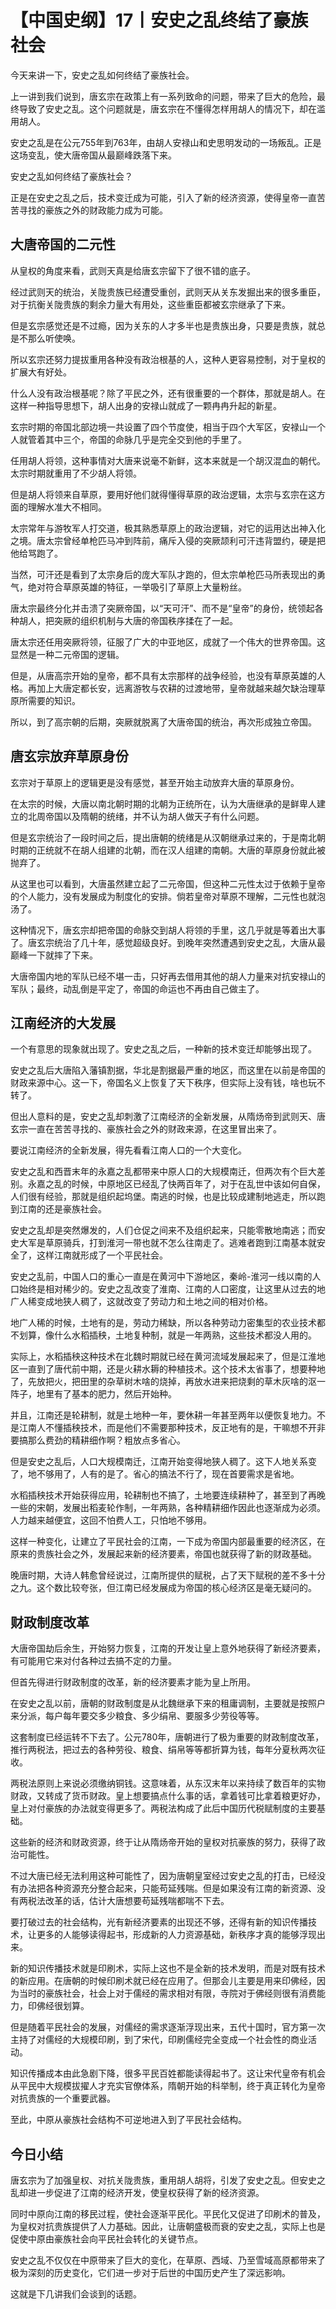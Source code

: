 # 【中国史纲】17丨安史之乱终结了豪族社会

今天来讲一下，安史之乱如何终结了豪族社会。

上一讲到我们说到，唐玄宗在政策上有一系列致命的问题，带来了巨大的危险，最终导致了安史之乱。这个问题就是，唐玄宗在不懂得怎样用胡人的情况下，却在滥用胡人。

安史之乱是在公元755年到763年，由胡人安禄山和史思明发动的一场叛乱。正是这场变乱，使大唐帝国从最巅峰跌落下来。

安史之乱如何终结了豪族社会？

正是在安史之乱之后，技术变迁成为可能，引入了新的经济资源，使得皇帝一直苦苦寻找的豪族之外的财政能力成为可能。

## **大唐帝国的二元性**

从皇权的角度来看，武则天真是给唐玄宗留下了很不错的底子。

经过武则天的统治，关陇贵族已经遭受重创，武则天从关东发掘出来的很多重臣，对于抗衡关陇贵族的剩余力量大有用处，这些重臣都被玄宗继承了下来。

但是玄宗感觉还是不过瘾，因为关东的人才多半也是贵族出身，只要是贵族，就总是不那么听使唤。

所以玄宗还努力提拔重用各种没有政治根基的人，这种人更容易控制，对于皇权的扩展大有好处。

什么人没有政治根基呢？除了平民之外，还有很重要的一个群体，那就是胡人。在这样一种指导思想下，胡人出身的安禄山就成了一颗冉冉升起的新星。

玄宗时期的帝国北部边境一共设置了四个节度使，相当于四个大军区，安禄山一个人就管着其中三个，帝国的命脉几乎是完全交到他的手里了。

任用胡人将领，这种事情对大唐来说毫不新鲜，这本来就是一个胡汉混血的朝代。太宗时期就重用了不少胡人将领。

但是胡人将领来自草原，要用好他们就得懂得草原的政治逻辑，太宗与玄宗在这方面的理解水准大不相同。

太宗常年与游牧军人打交道，极其熟悉草原上的政治逻辑，对它的运用达出神入化之境。唐太宗曾经单枪匹马冲到阵前，痛斥入侵的突厥颉利可汗违背盟约，硬是把他给骂跑了。

当然，可汗还是看到了太宗身后的庞大军队才跑的，但太宗单枪匹马所表现出的勇气，绝对符合草原英雄的特征，一举吸引了草原上大量粉丝。

唐太宗最终分化并击溃了突厥帝国，以“天可汗”、而不是“皇帝”的身份，统领起各种胡人，把突厥的组织机制与大唐的帝国秩序揉在了一起。

唐太宗还任用突厥将领，征服了广大的中亚地区，成就了一个伟大的世界帝国。这显然是一种二元帝国的逻辑。

但是，从唐高宗开始的皇帝，都不具有太宗那样的战争经验，也没有草原英雄的人格。再加上大唐定都长安，远离游牧与农耕的过渡地带，皇帝就越来越欠缺治理草原所需要的知识。

所以，到了高宗朝的后期，突厥就脱离了大唐帝国的统治，再次形成独立帝国。

## **唐玄宗放弃草原身份**

玄宗对于草原上的逻辑更是没有感觉，甚至开始主动放弃大唐的草原身份。

在太宗的时候，大唐以南北朝时期的北朝为正统所在，认为大唐继承的是鲜卑人建立的北周帝国以及隋朝的统绪，并不认为胡人做天子有什么问题。

但是玄宗统治了一段时间之后，提出唐朝的统绪是从汉朝继承过来的，于是南北朝时期的正统就不在胡人组建的北朝，而在汉人组建的南朝。大唐的草原身份就此被抛弃了。

从这里也可以看到，大唐虽然建立起了二元帝国，但这种二元性太过于依赖于皇帝的个人能力，没有发展成为制度化的安排。倘若皇帝对草原不理解，二元性也就泡汤了。

这种情况下，唐玄宗却把帝国的命脉交到胡人将领的手里，这几乎就是等着出大事了。唐玄宗统治了几十年，感觉超级良好。到晚年突然遭遇到安史之乱，大唐从最巅峰一下就摔了下来。

大唐帝国内地的军队已经不堪一击，只好再去借用其他的胡人力量来对抗安禄山的军队；最终，动乱倒是平定了，帝国的命运也不再由自己做主了。

## **江南经济的大发展**

一个有意思的现象就出现了。安史之乱之后，一种新的技术变迁却能够出现了。

安史之乱后大唐陷入藩镇割据，华北是割据最严重的地区，而这里在以前是帝国的财政来源中心。这一下，帝国名义上恢复了天下秩序，但实际上没有钱，啥也玩不转了。

但出人意料的是，安史之乱却刺激了江南经济的全新发展，从隋炀帝到武则天、唐玄宗一直在苦苦寻找的、豪族社会之外的财政来源，在这里冒出来了。

要说江南经济的全新发展，得先看看江南人口的一个大变化。

安史之乱和西晋末年的永嘉之乱都带来中原人口的大规模南迁，但两次有个巨大差别。永嘉之乱的时候，中原地区已经乱了快两百年了，对于在乱世中该如何自保，人们很有经验，那就是组织起坞堡。南逃的时候，也是比较成建制地逃走，所以跑到江南的还是豪族社会。

安史之乱却是突然爆发的，人们仓促之间来不及组织起来，只能零散地南逃；而安史大军是草原骑兵，打到淮河一带也就不怎么往南走了。逃难者跑到江南基本就安全了，这样江南就形成了一个平民社会。

安史之乱前，中国人口的重心一直是在黄河中下游地区，秦岭-淮河一线以南的人口始终是相对稀少的。安史之乱改变了淮南、江南的人口密度，让这里从过去的地广人稀变成地狭人稠了，这就改变了劳动力和土地之间的相对价格。

地广人稀的时候，土地有的是，劳动力稀缺，所以各种劳动力密集型的农业技术都不划算，像什么水稻插秧，土地复种制，就是一年两熟，这些技术都没人用的。

实际上，水稻插秧这种技术在北魏时期就已经在黄河流域发展起来了，但是江淮地区一直到了唐代前中期，还是火耕水耨的种植技术。这个技术太省事了，想要种地了，先放把火，把田里的杂草树木啥的烧掉，再放水进来把烧剩的草木灰啥的沤一阵子，地里有了基本的肥力，然后开始种。

并且，江南还是轮耕制，就是土地种一年，要休耕一年甚至两年以便恢复地力。不是江南人不懂插秧技术，而是他们不需要那种技术，反正地有的是，干嘛想不开非要搞那么费劲的精耕细作啊？粗放点多省心。

但是安史之乱后，人口大规模南迁，江南开始变得地狭人稠了。这下人地关系变了，地不够用了，人有的是了。省心的搞法不行了，现在首要需求是省地。

水稻插秧技术开始获得应用，轮耕制也不搞了，土地要连续耕种了，甚至到了再晚一些的宋朝，发展出稻麦轮作制，一年两熟，各种精耕细作因此也逐渐成为必须。人力越来越便宜，这回不怕费人工，只怕地不够用。

这样一种变化，让建立了平民社会的江南，一下成为帝国内部最重要的经济区，在原来的贵族社会之外，发展起来新的经济要素，帝国也就获得了新的财政基础。

晚唐时期，大诗人韩愈曾经说过，江南所提供的赋税，占了天下赋税的差不多十分之九。这个数比较夸张，但江南已经发展成为帝国的核心经济区是毫无疑问的。

## **财政制度改革**

大唐帝国劫后余生，开始努力恢复，江南的开发让皇上意外地获得了新经济要素，有可能用它来对付各种过去搞不定的力量。

但首先得进行财政制度的改革，新的经济要素才能为皇上所用。

在安史之乱以前，唐朝的财政制度是从北魏继承下来的租庸调制，主要就是按照户来分派，每户每年要交多少粮食、多少绢帛、要服多少劳役等等。

这套制度已经运转不下去了。公元780年，唐朝进行了极为重要的财政制度改革，推行两税法，把过去的各种劳役、粮食、绢帛等等都折算为钱，每年分夏秋两次征收。

两税法原则上来说必须缴纳铜钱。这意味着，从东汉末年以来持续了数百年的实物财政，又转成了货币财政。皇上想要搞点什么事的话，拿着钱可比拿着粮更好办，皇上对付豪族的办法就变得更多了。两税法构成了此后中国历代税赋制度的主要基础。

这些新的经济和财政资源，终于让从隋炀帝开始的皇权对抗豪族的努力，获得了政治可能性。

不过大唐已经无法利用这种可能性了，因为唐朝皇室经过安史之乱的打击，已经没有办法把各种资源充分整合起来，只能苟延残喘。但是如果没有江南的新资源、没有两税法改革的话，估计大唐想要苟延残喘都喘不下去。

要打破过去的社会结构，光有新经济要素的出现还不够，还得有新的知识传播技术，让更多的人能够读得起书，形成新的人力资源基础，新秩序才真的能够浮现出来。

新的知识传播技术就是印刷术，实际上这也不是全新的技术发明，而是对既有技术的新应用。在唐朝的时候印刷术就已经在应用了。但那会儿主要是用来印佛经，因为当时的豪族社会，社会上对于儒经的需求相对有限，寺院对于佛经则很有消费能力，印佛经很划算。

但是随着平民社会的发展，对儒经的需求逐渐浮现出来，五代十国时，官方第一次主持了对儒经的大规模印刷，到了宋代，印刷儒经完全变成一个社会性的商业活动。

知识传播成本由此急剧下降，很多平民百姓都能读得起书了。这让宋代皇帝有机会从平民中大规模拔擢人才充实官僚体系，隋朝开始的科举制，终于真正转化为皇帝对抗贵族的一个重要武器。

至此，中原从豪族社会结构不可逆地进入到了平民社会结构。

## 今日小结

唐玄宗为了加强皇权、对抗关陇贵族，重用胡人胡将，引发了安史之乱。但安史之乱却进一步促进了江南的经济开发，使皇权获得了新的经济资源。

同时中原向江南的移民过程，使社会逐渐平民化。平民化又促进了印刷术的普及，为皇权对抗贵族提供了人力基础。因此，让唐朝盛极而衰的安史之乱，实际上也是促使中原由豪族社会向平民社会转化的关键节点。

安史之乱不仅仅在中原带来了巨大的变化，在草原、西域、乃至雪域高原都带来了极为深刻的历史变化，它们进一步对于后世的中国历史产生了深远影响。

这就是下几讲我们会谈到的话题。